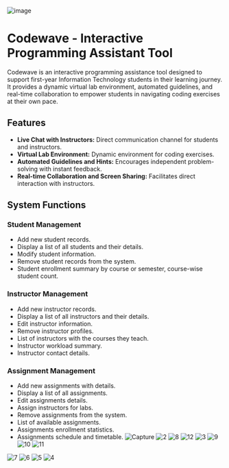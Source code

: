 

![image](https://github.com/ImeshR/IPAT-Project/assets/111144332/62b45af6-8114-45c9-8b62-8e78efc8ae84)

# Codewave - Interactive Programming Assistant Tool

Codewave is an interactive programming assistance tool designed to support first-year Information Technology students in their learning journey. It provides a dynamic virtual lab environment, automated guidelines, and real-time collaboration to empower students in navigating coding exercises at their own pace.

## Features

- **Live Chat with Instructors:** Direct communication channel for students and instructors.
- **Virtual Lab Environment:** Dynamic environment for coding exercises.
- **Automated Guidelines and Hints:** Encourages independent problem-solving with instant feedback.
- **Real-time Collaboration and Screen Sharing:** Facilitates direct interaction with instructors.

## System Functions

### Student Management

- Add new student records.
- Display a list of all students and their details.
- Modify student information.
- Remove student records from the system.
- Student enrollment summary by course or semester, course-wise student count.

### Instructor Management

- Add new instructor records.
- Display a list of all instructors and their details.
- Edit instructor information.
- Remove instructor profiles.
- List of instructors with the courses they teach.
- Instructor workload summary.
- Instructor contact details.

### Assignment Management

- Add new assignments with details.
- Display a list of all assignments.
- Edit assignments details.
- Assign instructors for labs.
- Remove assignments from the system.
- List of available assignments.
- Assignments enrollment statistics.
- Assignments schedule and timetable.
![Capture](https://github.com/SarangaSiriwardhana9/CodeWave/assets/99233703/62976afa-f859-4353-9fb8-cf42e275a9b7)
![2](https://github.com/SarangaSiriwardhana9/CodeWave/assets/99233703/d5d71800-e7cf-48ef-a3d6-1cefddca43bb)
![8](https://github.com/SarangaSiriwardhana9/CodeWave/assets/99233703/6d1c65ce-daa3-47ff-8baa-f8b2df2ce922)
![12](https://github.com/SarangaSiriwardhana9/CodeWave/assets/99233703/09af0700-1a93-4398-baad-b57e317023c7)
![3](https://github.com/SarangaSiriwardhana9/CodeWave/assets/99233703/dce64f1e-5be0-4851-be4c-44e71737a690)
![9](https://github.com/SarangaSiriwardhana9/CodeWave/assets/99233703/16683687-601a-4d24-a418-44458abc2cfa)
![10](https://github.com/SarangaSiriwardhana9/CodeWave/assets/99233703/40acc07f-b582-4333-a40c-205254337805)
![11](https://github.com/SarangaSiriwardhana9/CodeWave/assets/99233703/87eb404b-fb75-4d3d-b662-ad95aaaf98e0)



![7](https://github.com/SarangaSiriwardhana9/CodeWave/assets/99233703/5099c5dc-3cf5-464b-85fe-917e9c83d364)
![6](https://github.com/SarangaSiriwardhana9/CodeWave/assets/99233703/7da81b25-7041-4397-9e10-6248b035e4d8)
![5](https://github.com/SarangaSiriwardhana9/CodeWave/assets/99233703/dcef6ee6-e103-47b1-9f57-dcc17d6e9cac)
![4](https://github.com/SarangaSiriwardhana9/CodeWave/assets/99233703/25ab7a0a-c488-4ce9-ab26-be96db87ed0a)















